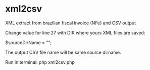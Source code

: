 # xml2csv
XML extract from brazilian fiscal invoice (NFe) and CSV output

Change value for line 27 with DIR where yours XML files are saved:

$sourceDirName = "<SOURCE DIR XML FILES AND OUTPUT NAME>";

The output CSV file name will be same source dirname.

Run in terminal: php xml2csv.php
